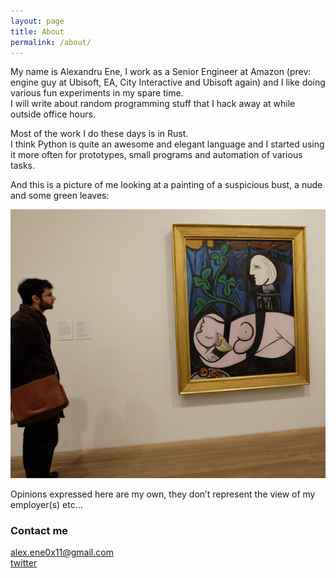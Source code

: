 ```yaml
---
layout: page
title: About
permalink: /about/
---
```


My name is Alexandru Ene, I work as a Senior Engineer at Amazon (prev: engine guy at Ubisoft, EA, City Interactive and Ubisoft again) and I like doing various fun experiments in my spare time.  
I will write about random programming stuff that I hack away at while outside office hours. 
 
Most of the work I do these days is in Rust.  
I think Python is quite an awesome and elegant language and I started using it more often for prototypes, small programs and automation of various tasks.  

And this is a picture of me looking at a painting of a suspicious bust, a nude and some green leaves:  

![me](/images/me.png)

Opinions expressed here are my own, they don’t represent the view of my employer(s)  etc…

### Contact me

[alex.ene0x11@gmail.com](mailto:alex.ene0x11@gmail.com)  
[twitter](https://twitter.com/_AlexEne_)
